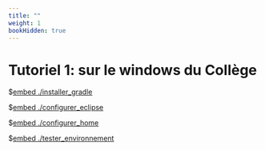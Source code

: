 ```yaml
---
title: ""
weight: 1
bookHidden: true
---
```



# Tutoriel 1: sur le windows du Collège

$[embed ./installer_gradle]()

$[embed ./configurer_eclipse]()

$[embed ./configurer_home]()

$[embed ./tester_environnement]()

